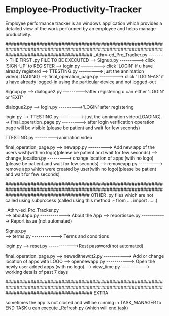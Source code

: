 # Employee-Productivity-Tracker
Employee performance tracker is an windows application which provides a detailed view of the work performed by an employee and helps manage productivity.

###############################################################################################################################################
_Athrv-ed_Pro_Tracker.py     -------> THE FIRST .py FILE TO BE EXECUTED
	--> Signup.py					---------> click 'SIGN-UP' to REGISTER 
	--> login.py					---------> click 'LOGIN' if u have already registerd
	--> TTESTING.py					---------> just the annimation video(LOADING)
	--> final_operation_page.py			---------> click 'LOGIN-AS' if u have already logged-in using the particular device and not logged-out

Signup.py
	--> dialogue2.py				--------->after registering u can either 'LOGIN' or 'EXIT'

dialogue2.py
	--> login.py					--------->'LOGIN' after registering

login.py
	--> TTESTING.py					---------> just the annimation video(LOADING) 
	--> final_operation_page.py			---------> after login verification operation page will be visible (please be patient and wait for few seconds)

TTESTING.py 						--------->animation video

final_operation_page.py
	--> newapp.py					---------> Add new app of the users wish(with no logo)(please be patient and wait for few seconds)
	--> change_location.py				---------> change location of apps (with no logo)(please be patient and wait for few seconds)
	--> removeapp.py				---------> remove app which were created by user(with no logo)(please be patient and wait for few seconds)

##############################################################################################################################################
OTHER .py files which are not called using subprocess (called using this method :- from .... import ......)

_Athrv-ed_Pro_Tracker.py  
	--> aboutapp.py			------------> About the App
	--> reportissue.py		------------> Report issue (not automated)

Signup.py	
	--> terms.py			------------> Terms and conditions	

login.py
	--> reset.py			------------>Rest password(not automated)

final_operation_page.py
	--> neweditnewqt2.py        	-----------> Add or change location of apps with LOGO
	--> opennewapp.py	        -----------> Open the newly user added apps (with no logo)
	--> view_time.py            	-----------> working details of past 7 days

###############################################################################################################################################
EXTRA

sometimes the app is not closed and will be running in TASK_MANAGER to END TASK u can execute _Refresh.py (which will end task)



